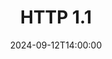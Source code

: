 ---
type: lecture
date: "2024-09-12T14:00:00"
title: HTTP 1.1
readings:
  - link: /readings/chapter-1-http/http11/
    name: HTTP 1.1
  - link: https://hpbn.co/http1x/
    name: High Performance Browser Networking's chapter on HTTP/1.x
    optional: true
  - link: https://developer.mozilla.org/en-US/docs/Web/HTTP/Caching
    name: More on caching
    optional: true
---